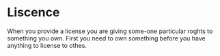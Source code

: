 # Liscence
When you provide a license you are giving some-one particular roghts to something you own.
First you need to own something before you have anything to license to othes.
